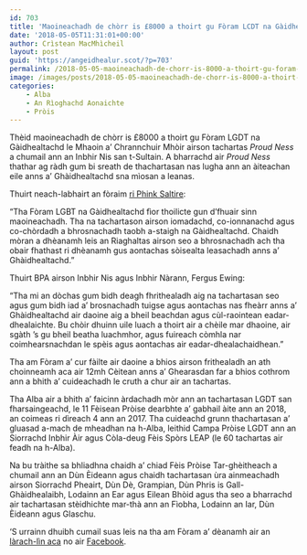 ```yaml
---
id: 703
title: 'Maoineachadh de chòrr is £8000 a thoirt gu Fòram LCDT na Gàidhealtachd'
date: '2018-05-05T11:31:01+00:00'
author: Crìstean MacMhìcheil
layout: post
guid: 'https://angeidhealur.scot/?p=703'
permalink: /2018-05-05-maoineachadh-de-chorr-is-8000-a-thoirt-gu-foram-lcdt-na-gaidhealtachd/
image: /images/posts/2018-05-05-maoineachadh-de-chorr-is-8000-a-thoirt-gu-foram-lgdt-na-gaidhealtachd.webp
categories:
    - Alba
    - An Rìoghachd Aonaichte
    - Pròis
---
```


Thèid maoineachadh de chòrr is £8000 a thoirt gu Fòram LGDT na Gàidhealtachd le Mhaoin a’ Chrannchuir Mhòir airson tachartas *Proud Ness* a chumail ann an Inbhir Nis san t-Sultain. A bharrachd air *Proud Ness* thathar ag ràdh gum bi sreath de thachartasan nas lugha ann an àiteachan eile anns a’ Ghàidhealtachd sna mìosan a leanas.

Thuirt neach-labhairt an fòraim [ri Phink Saltire](https://pinksaltire.com/2018/05/03/funding-secured-for-highland-lgbt-events-this-year/):

“Tha Fòram LGBT na Gàidhealtachd fìor thoilicte gun d’fhuair sinn maoineachadh. Tha na tachartason airson iomadachd, co-ionnanachd agus co-chòrdadh a bhrosnachadh taobh a-staigh na Gàidhealtachd. Chaidh mòran a dhèanamh leis an Riaghaltas airson seo a bhrosnachadh ach tha obair fhathast ri dhèanamh gus aontachas sòisealta leasachadh anns a’ Ghàidhealtachd.”

Thuirt BPA airson Inbhir Nis agus Inbhir Nàrann, Fergus Ewing:

“Tha mi an dòchas gum bidh deagh fhrithealadh aig na tachartasan seo agus gum bidh iad a’ brosnachadh tuigse agus aontachas nas fheàrr anns a’ Ghàidhealtachd air daoine aig a bheil beachdan agus cùl-raointean eadar-dhealaichte. Bu chòir dhuinn uile luach a thoirt air a chèile mar dhaoine, air sgàth ’s gu bheil beatha luachmhor, agus fuireach còmhla nar coimhearsnachdan le spèis agus aontachas air eadar-dhealachaidhean.”

Tha am Fòram a’ cur fàilte air daoine a bhios airson frithealadh an ath choinneamh aca air 12mh Cèitean anns a’ Ghearasdan far a bhios cothrom ann a bhith a’ cuideachadh le cruth a chur air an tachartas.

Tha Alba air a bhith a’ faicinn àrdachadh mòr ann an tachartasan LGDT san fharsaingeachd, le 11 Fèisean Pròise dearbhte a’ gabhail àite ann an 2018, an coimeas ri dìreach 4 ann an 2017. Tha cuideachd grunn thachartasan a’ gluasad a-mach de mheadhan na h-Alba, leithid Campa Pròise LGDT ann an Siorrachd Inbhir Àir agus Còla-deug Fèis Spòrs LEAP (le 60 tachartas air feadh na h-Alba).

Na bu tràithe sa bhliadhna chaidh a’ chiad Fèis Pròise Tar-ghèitheach a chumail ann an Dùn Èideann agus chaidh tachartasan ùra ainmeachadh airson Siorrachd Pheairt, Dùn Dè, Grampian, Dùn Phris is Gall-Ghàidhealaibh, Lodainn an Ear agus Eilean Bhòid agus tha seo a bharrachd air tachartasan stèidhichte mar-thà ann an Fìobha, Lodainn an Iar, Dùn Èideann agus Glaschu.

‘S urrainn dhuibh cumail suas leis na tha am Fòram a’ dèanamh air an [làrach-lìn aca](http://www.highlandlgbtforum.scot/) no air [Facebook](https://www.facebook.com/highland.lgbt).
